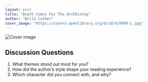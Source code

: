 ```yaml
---
layout: post
title: "Death Comes For The Archbishop"
author: "Willa Cather"
cover_image: "https://covers.openlibrary.org/b/id/419999-L.jpg"
---
```



![Cover image](https://covers.openlibrary.org/b/id/419999-L.jpg)




## Discussion Questions

1. What themes stood out most for you?
2. How did the author’s style shape your reading experience?
3. Which character did you connect with, and why?